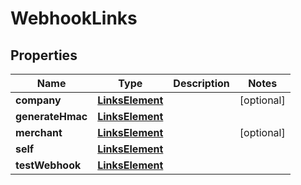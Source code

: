

# WebhookLinks


## Properties

| Name | Type | Description | Notes |
|------------ | ------------- | ------------- | -------------|
|**company** | [**LinksElement**](LinksElement.md) |  |  [optional] |
|**generateHmac** | [**LinksElement**](LinksElement.md) |  |  |
|**merchant** | [**LinksElement**](LinksElement.md) |  |  [optional] |
|**self** | [**LinksElement**](LinksElement.md) |  |  |
|**testWebhook** | [**LinksElement**](LinksElement.md) |  |  |



